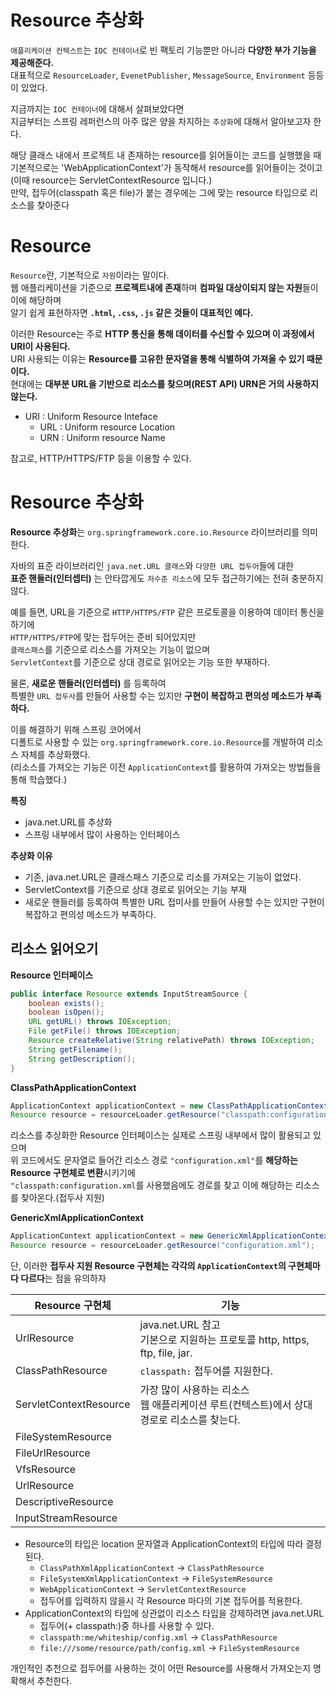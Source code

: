 Resource 추상화
================= 
`애플리케이션 컨텍스트`는 `IOC 컨테이너`로 빈 팩토리 기능뿐만 아니라 **다양한 부가 기능을 제공해준다.**      
대표적으로 `ResourceLoader`, `EvenetPublisher`, `MessageSource`, `Environment` 등등이 있었다.     
     
지금까지는 `IOC 컨테이너`에 대해서 살펴보았다면     
지금부터는 스프링 레퍼런스의 아주 많은 양을 차지하는 `추상화`에 대해서 알아보고자 한다.      
    
해당 클래스 내에서 프로젝트 내 존재하는 resource를 읽어들이는 코드를 실행했을 때    
기본적으로는 'WebApplicationContext'가 동작해서 resource를 읽어들이는 것이고(이때 resource는 ServletContextResource 입니다.)   
만약, 접두어(classpath 혹은 file)가 붙는 경우에는 그에 맞는 resource 타입으로 리소스를 찾아준다    
   
# Resource         
`Resource`란, 기본적으로 `자원`이라는 말이다.                
웹 애플리케이션을 기준으로 **프로젝트내에 존재**하며 **컴파일 대상이되지 않는 자원**들이 이에 해당하며             
알기 쉽게 표현하자면 **`.html`, `.css`, `.js` 같은 것들이 대표적인 예다.**            
                      
이러한 Resource는 주로 **HTTP 통신을 통해 데이터를 수신할 수 있으며 이 과정에서 URI이 사용된다.**          
URI 사용되는 이유는 **Resource를 고유한 문자열을 통해 식별하여 가져올 수 있기 때문이다.**                
현대에는 **대부분 URL을 기반으로 리소스를 찾으며(REST API) URN은 거의 사용하지 않는다.**       
  
* URI : Uniform Resource Inteface
  * URL : Uniform resource Location
  * URN : Uniform resource Name
   
참고로, HTTP/HTTPS/FTP 등을 이용할 수 있다.     
   
# Resource 추상화        
**Resource 추상화**는 `org.springframework.core.io.Resource` 라이브러리를 의미한다.   
          
자바의 표준 라이브러리인 `java.net.URL 클래스`와 `다양한 URL 접두어`들에 대한       
**표준 핸들러(인터셉터)** 는 안타깝게도 `저수준 리소스`에 모두 접근하기에는 전혀 충분하지 않다.       
   
예를 들면, URL을 기준으로 `HTTP/HTTPS/FTP` 같은 프로토콜을 이용하여 데이터 통신을 하기에    
`HTTP/HTTPS/FTP`에 맞는 접두어는 준비 되어있지만    
`클래스패스`를 기준으로 리소스를 가져오는 기능이 없으며               
`ServletContext`를 기준으로 상대 경로로 읽어오는 기능 또한 부재하다.        
         
물론, **새로운 핸들러(인터셉터)** 를 등록하여             
특별한 `URL 접두사`를 만들어 사용할 수는 있지만 **구현이 복잡하고 편의성 메소드가 부족하다.**          
        
이를 해결하기 위해 스프링 코어에서         
디폴트로 사용할 수 있는 `org.springframework.core.io.Resource`를 개발하여 리소스 자체를 추상화했다.        
(리소스를 가져오는 기능은 이전 `ApplicationContext`를 활용하여 가져오는 방법들을 통해 학습했다.)           

**특징**  
* java.net.URL를 추상화    
* 스프링 내부에서 많이 사용하는 인터페이스   
  
**추상화 이유**
* 기존, java.net.URL은 클래스패스 기준으로 리소를 가져오는 기능이 없었다.         
* ServletContext를 기준으로 상대 경로로 읽어오는 기능 부재         
* 새로운 핸들러를 등록하여 특별한 URL 접미사를 만들어 사용할 수는 있지만 구현이 복잡하고 편의성 메소드가 부족하다.       

## 리소스 읽어오기     
**Resource 인터페이스**  
```java
public interface Resource extends InputStreamSource {
    boolean exists();
    boolean isOpen();
    URL getURL() throws IOException;
    File getFile() throws IOException;
    Resource createRelative(String relativePath) throws IOException;
    String getFilename();
    String getDescription();
}
```
  
**ClassPathApplicationContext**
```java
ApplicationContext applicationContext = new ClassPathApplicationContext("configuration.xml");
Resource resource = resourceLoader.getResource("classpath:configuration.xml");
```    
리소스를 추상화한 Resource 인터페이스는 실제로 스프링 내부에서 많이 활용되고 있으며              
위 코드에서도 문자열로 들어간 리소스 경로 `"configuration.xml"`를 **해당하는 Resource 구현체로 변환**시키기에                
`"classpath:configuration.xml`를 사용했음에도 경로를 찾고 이에 해당하는 리소스를 찾아온다.(접두사 지원)          

**GenericXmlApplicationContext**
```java
ApplicationContext applicationContext = new GenericXmlApplicationContext("configuration.xml");
Resource resource = resourceLoader.getResource("configuration.xml"); 
```
단, 이러한 **접두사 지원 Resource 구현체는 각각의 `ApplicationContext`의 구현체마다 다르다**는 점을 유의하자             

|Resource 구현체|기능|
|---------------|---|
|UrlResource|java.net.URL 참고<br>기본으로 지원하는 프로토콜 http, https, ftp, file, jar.|
|ClassPathResource|`classpath:` 접두어를 지원한다.|     
|ServletContextResource|가장 많이 사용하는 리소스<br> 웹 애플리케이션 루트(컨텍스트)에서 상대 경로로 리소스를 찾는다.|
|FileSystemResource||
|FileUrlResource||
|VfsResource||
|UrlResource||
|DescriptiveResource||
|InputStreamResource||

* Resource의 타입은 location 문자열과 ApplicationContext의 타입에 따라 결정 된다.
  * `ClassPathXmlApplicationContext` -> `ClassPathResource`   
  * `FileSystemXmlApplicationContext` -> `FileSystemResource`     
  * `WebApplicationContext` -> `ServletContextResource`      
  * 접두어를 입력하지 않을시 각 Resource 마다의 기본 접두어를 적용한다.            
* ApplicationContext의 타입에 상관없이 리소스 타입을 강제하려면 java.net.URL
  * 접두어(+ classpath:)중 하나를 사용할 수 있다.
  * `classpath:me/whiteship/config.xml` -> `ClassPathResource`
  * `file:///some/resource/path/config.xml` -> `FileSystemResource`
      
개인적인 추천으로 접두어를 사용하는 것이 어떤 Resource를 사용해서 가져오는지 명확해서 추천한다.        
